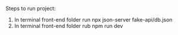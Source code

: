 Steps to run project:
1. In terminal front-end folder run npx json-server fake-api/db.json
2. In terminal front-end folder rub npm run dev
